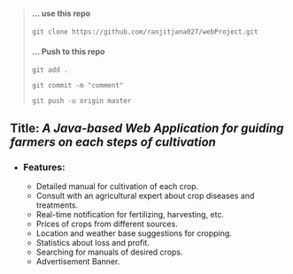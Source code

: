 > #### ... use this repo
>
> `git clone https://github.com/ranjitjana027/webProject.git`
>
> #### ... Push to this repo
>
> `git add . `
>
> `git commit -m "comment"`
>
> `git push -u origin master`







## Title: _A Java-based Web Application for guiding farmers on each steps of cultivation_
- ### Features:
  - Detailed manual for cultivation of each crop.
  - Consult with an agricultural expert about crop diseases and treatments.
  - Real-time notification for fertilizing, harvesting, etc.
  - Prices of crops from different sources.
  - Location and weather base suggestions for cropping.
  - Statistics about loss and profit.
  - Searching for manuals of desired crops.
  - Advertisement Banner. 
